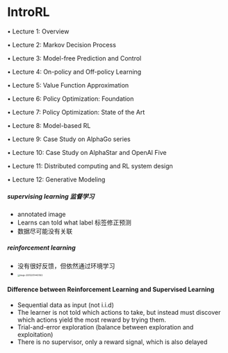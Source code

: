 # IntroRL



• Lecture 1: Overview

• Lecture 2: Markov Decision Process

• Lecture 3: Model-free Prediction and Control

• Lecture 4: On-policy and Off-policy Learning

• Lecture 5: Value Function Approximation

• Lecture 6: Policy Optimization: Foundation

• Lecture 7: Policy Optimization: State of the Art 

• Lecture 8: Model-based RL

• Lecture 9: Case Study on AlphaGo series

• Lecture 10: Case Study on AlphaStar and OpenAI Five

• Lecture 11: Distributed computing and RL system design 

• Lecture 12: Generative Modeling



##### supervising learning 监督学习

- annotated image
- Learns can told what label 标签修正预测
- 数据尽可能没有关联



##### reinforcement learning

- 没有很好反馈，但依然通过环境学习
- <img src="/Users/yoliwu/Library/Application Support/typora-user-images/image-20201020114407683.png" alt="image-2001020114407683" style="zoom:30%;" />





#### Difference between Reinforcement Learning and Supervised Learning

- Sequential data as input (not i.i.d)
- The learner is not told which actions to take, but instead must discover which actions yield the most reward by trying them.
- Trial-and-error exploration (balance between exploration and exploitation)
- There is no supervisor, only a reward signal, which is also delayed

